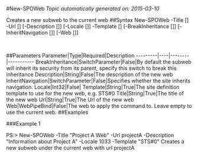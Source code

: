 #New-SPOWeb
*Topic automatically generated on: 2015-03-10*

Creates a new subweb to the current web
##Syntax
    New-SPOWeb -Title [<String>] -Url [<String>] [-Description [<String>]] [-Locale [<Int32>]] -Template [<String>] [-BreakInheritance [<SwitchParameter>]] [-InheritNavigation [<SwitchParameter>]] [-Web [<WebPipeBind>]]

&nbsp;

##Parameters
Parameter|Type|Required|Description
---------|----|--------|-----------
BreakInheritance|SwitchParameter|False|By default the subweb will inherit its security from its parent, specify this switch to break this inheritance
Description|String|False|The description of the new web
InheritNavigation|SwitchParameter|False|Specifies whether the site inherits navigation.
Locale|Int32|False|
Template|String|True|The site definition template to use for the new web, e.g. STS#0
Title|String|True|The title of the new web
Url|String|True|The Url of the new web
Web|WebPipeBind|False|The web to apply the command to. Leave empty to use the current web.
##Examples

###Example 1
    
PS:> New-SPOWeb -Title "Project A Web" -Url projectA -Description "Information about Project A" -Locale 1033 -Template "STS#0"
Creates a new subweb under the current web with url projectA
